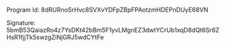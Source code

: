 Program Id: 8dRURnoSrHvc8SVXvYDFpZBpFPAotzmHDEPnDUyE68VN

Signature: 5bmB53QaiazRo4z7YsDKt42bBm5F1yvLMgnEZ3dwtYCrUb1xqD8dQt6Sr6ZHsR1fjjTk5swzgZiNjGRJ5wdCYtFe